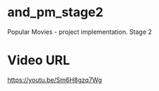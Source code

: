 # and_pm_stage2
Popular Movies - project implementation. Stage 2

# Video URL
https://youtu.be/Sm6H8gzq7Wg
